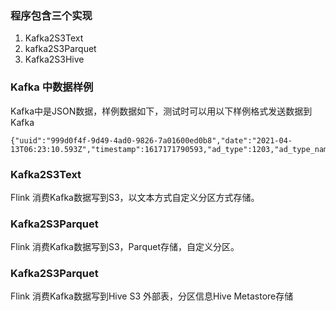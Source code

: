 ### 程序包含三个实现
1. Kafka2S3Text
2. kafka2S3Parquet
3. Kafka2S3Hive

### Kafka 中数据样例
Kafka中是JSON数据，样例数据如下，测试时可以用以下样例格式发送数据到Kafka
```
{"uuid":"999d0f4f-9d49-4ad0-9826-7a01600ed0b8","date":"2021-04-13T06:23:10.593Z","timestamp":1617171790593,"ad_type":1203,"ad_type_name":"udxyt"}
```
### Kafka2S3Text
Flink 消费Kafka数据写到S3，以文本方式自定义分区方式存储。

### Kafka2S3Parquet
Flink 消费Kafka数据写到S3，Parquet存储，自定义分区。

### Kafka2S3Parquet
Flink 消费Kafka数据写到Hive S3 外部表，分区信息Hive Metastore存储


